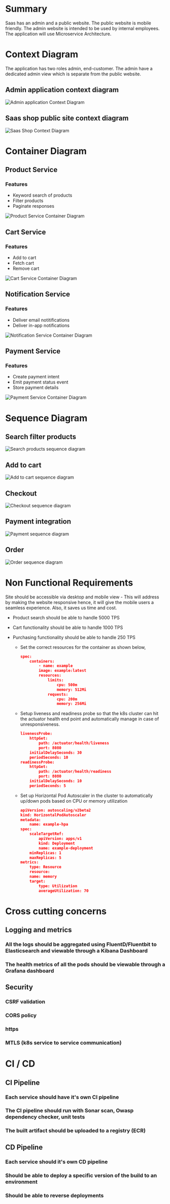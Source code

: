 # Summary

Saas has an admin and a public website. The public website is mobile friendly. The admin website is intended to be used by internal employees. The application will use Microservice Architecture.

# Context Diagram

The application has two roles admin, end-customer. The admin have a dedicated admin view which is separate from the public website.

## Admin application context diagram

![Admin application Context Diagram](context-diagram/admin-context-view.png)

## Saas shop public site context diagram

![Saas Shop Context Diagram](context-diagram/shop-website.png)

# Container Diagram

## Product Service

### Features
- Keyword search of products
- Filter products
- Paginate responses

![Product Service Container Diagram](container-diagram/container-diagram-product-service.png)

## Cart Service

### Features
- Add to cart
- Fetch cart
- Remove cart

![Cart Service Container Diagram](container-diagram/container-diagram-cart-service.png)

## Notification Service

### Features
- Deliver email notitifications
- Deliver in-app notifications

![Notification Service Container Diagram](container-diagram/container-diagram-notification-service.png)

## Payment Service

### Features
- Create payment intent
- Emit payment status event
- Store payment details

![Payment Service Container Diagram](container-diagram/container-diagram-payment-service.png)

# Sequence Diagram

## Search filter products

![Search products sequence diagram](sequence-diagram/search-filter-products.png)

## Add to cart

![Add to cart sequence diagram](sequence-diagram/add-to-cart.png)

## Checkout

![Checkout sequence diagram](sequence-diagram/checkout.png)

## Payment integration

![Payment sequence diagram](sequence-diagram/stripe-payment-integration.png)

## Order

![Order sequence diagram](sequence-diagram/order.png)

# Non Functional Requirements
Site should be accessible via desktop and mobile view - This will address by making the website responsive hence, it will give the mobile users a seamless experience. Also, it saves us time and cost.

- Product search should be able to handle 5000 TPS
- Cart functionality should be able to handle 1000 TPS
- Purchasing functionality should be able to handle 250 TPS

  - Set the correct resources for the container as shown below,
    ```json
    spec:
        containers:
            - name: example
            image: example:latest
            resources:
                limits:
                    cpu: 500m
                    memory: 512Mi
                requests:
                    cpu: 200m
                    memory: 256Mi
    ```

  - Setup liveness and readiness probe so that the k8s cluster can hit the actuator health end point and automatically manage in case of unresponsiveness.
    ```json
    livenessProbe:
        httpGet:
            path: /actuator/health/liveness
            port: 8080
        initialDelaySeconds: 30
        periodSeconds: 10
    readinessProbe:
        httpGet:
            path: /actuator/health/readiness
            port: 8080
        initialDelaySeconds: 10
        periodSeconds: 5
    ```

  - Set up Horizontal Pod Autoscaler in the cluster to automatically up/down pods based on CPU or memory utilization
    ```json
    apiVersion: autoscaling/v2beta2
    kind: HorizontalPodAutoscaler
    metadata:
        name: example-hpa
    spec:
        scaleTargetRef:
            apiVersion: apps/v1
            kind: Deployment
            name: example-deployment
        minReplicas: 1
        maxReplicas: 5
    metrics:
        type: Resource
        resource:
        name: memory
        target:
            type: Utilization
            averageUtilization: 70
    ```

# Cross cutting concerns

## Logging and metrics

### All the logs should be aggregated using FluentD/Fluentbit to Elasticsearch and viewable through a Kibana Dashboard
### The health metrics of all the pods should be viewable through a Grafana dashboard

## Security

### CSRF validation
### CORS policy
### https
### MTLS (k8s service to service communication)

# CI / CD

## CI Pipeline

### Each service should have it's own CI pipeline
### The CI pipeline should run with Sonar scan, Owasp dependency checker, unit tests
### The built artifact should be uploaded to a registry (ECR)

## CD Pipeline

### Each service should it's own CD pipeline
### Should be able to deploy a specific version of the build to an environment
### Should be able to reverse deployments
